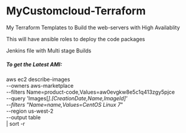 # MyCustomcloud-Terraform
My Terraform Templates to Build the web-servers with High Availablity

This will have ansible roles to deploy the code packages

Jenkins file with Multi stage Builds

##### To get the Latest AMI:

aws ec2 describe-images \
     --owners aws-marketplace \
     --filters Name=product-code,Values=aw0evgkw8e5c1q413zgy5pjce \
     --query 'Images[*].[CreationDate,Name,ImageId]' \
    --filters "Name=name,Values=CentOS Linux 7*" \
    --region us-west-2 \
    --output table \
    | sort -r